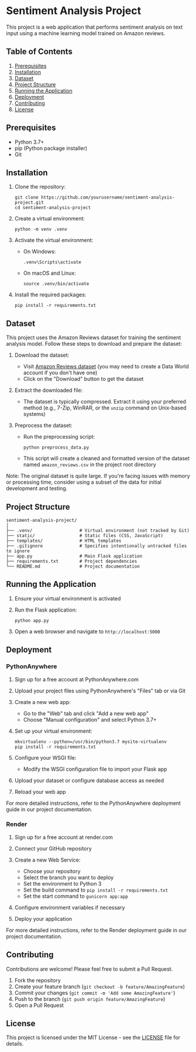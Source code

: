 # Sentiment Analysis Project

This project is a web application that performs sentiment analysis on text input using a machine learning model trained on Amazon reviews.

## Table of Contents
1. [Prerequisites](#prerequisites)
2. [Installation](#installation)
3. [Dataset](#dataset)
4. [Project Structure](#project-structure)
5. [Running the Application](#running-the-application)
6. [Deployment](#deployment)
7. [Contributing](#contributing)
8. [License](#license)

## Prerequisites

- Python 3.7+
- pip (Python package installer)
- Git

## Installation

1. Clone the repository:
   ```
   git clone https://github.com/yourusername/sentiment-analysis-project.git
   cd sentiment-analysis-project
   ```

2. Create a virtual environment:
   ```
   python -m venv .venv
   ```

3. Activate the virtual environment:
   - On Windows:
     ```
     .venv\Scripts\activate
     ```
   - On macOS and Linux:
     ```
     source .venv/bin/activate
     ```

4. Install the required packages:
   ```
   pip install -r requirements.txt
   ```

## Dataset

This project uses the Amazon Reviews dataset for training the sentiment analysis model. Follow these steps to download and prepare the dataset:

1. Download the dataset:
   - Visit [Amazon Reviews dataset]([https://www.kaggle.com/datasets/bittlingmayer/amazonreviews](https://data.world/datafiniti/consumer-reviews-of-amazon-products)) (you may need to create a Data World account if you don't have one)
   - Click on the "Download" button to get the dataset

2. Extract the downloaded file:
   - The dataset is typically compressed. Extract it using your preferred method (e.g., 7-Zip, WinRAR, or the `unzip` command on Unix-based systems)

3. Preprocess the dataset:
   - Run the preprocessing script:
     ```
     python preprocess_data.py
     ```
   - This script will create a cleaned and formatted version of the dataset named `amazon_reviews.csv` in the project root directory

Note: The original dataset is quite large. If you're facing issues with memory or processing time, consider using a subset of the data for initial development and testing.

## Project Structure

```
sentiment-analysis-project/
│
├── .venv/                  # Virtual environment (not tracked by Git)
├── static/                 # Static files (CSS, JavaScript)
├── templates/              # HTML templates
├── .gitignore              # Specifies intentionally untracked files to ignore
├── app.py                  # Main Flask application
├── requirements.txt        # Project dependencies
└── README.md               # Project documentation
```

## Running the Application

1. Ensure your virtual environment is activated

2. Run the Flask application:
   ```
   python app.py
   ```

3. Open a web browser and navigate to `http://localhost:5000`

## Deployment

### PythonAnywhere

1. Sign up for a free account at PythonAnywhere.com

2. Upload your project files using PythonAnywhere's "Files" tab or via Git

3. Create a new web app:
   - Go to the "Web" tab and click "Add a new web app"
   - Choose "Manual configuration" and select Python 3.7+

4. Set up your virtual environment:
   ```
   mkvirtualenv --python=/usr/bin/python3.7 mysite-virtualenv
   pip install -r requirements.txt
   ```

5. Configure your WSGI file:
   - Modify the WSGI configuration file to import your Flask app

6. Upload your dataset or configure database access as needed

7. Reload your web app

For more detailed instructions, refer to the PythonAnywhere deployment guide in our project documentation.

### Render

1. Sign up for a free account at render.com

2. Connect your GitHub repository

3. Create a new Web Service:
   - Choose your repository
   - Select the branch you want to deploy
   - Set the environment to Python 3
   - Set the build command to `pip install -r requirements.txt`
   - Set the start command to `gunicorn app:app`

4. Configure environment variables if necessary

5. Deploy your application

For more detailed instructions, refer to the Render deployment guide in our project documentation.

## Contributing

Contributions are welcome! Please feel free to submit a Pull Request.

1. Fork the repository
2. Create your feature branch (`git checkout -b feature/AmazingFeature`)
3. Commit your changes (`git commit -m 'Add some AmazingFeature'`)
4. Push to the branch (`git push origin feature/AmazingFeature`)
5. Open a Pull Request

## License

This project is licensed under the MIT License - see the [LICENSE](LICENSE) file for details.

